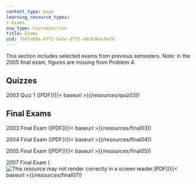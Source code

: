 ```yaml
---
content_type: page
learning_resource_types:
- Exams
ocw_type: CourseSection
title: Exams
uid: 7b47a09a-07f2-ba1e-d775-a9c636ac0efd
---
```


This section includes selected exams from previous semesters. Note: in the 2005 final exam, figures are missing from Problem 4.

Quizzes
-------

2003 Quiz 1 ([PDF]({{< baseurl >}}/resources/quiz03))

Final Exams
-----------

2003 Final Exam ([PDF]({{< baseurl >}}/resources/final03))

2004 Final Exam ([PDF]({{< baseurl >}}/resources/final04))

2005 Final Exam ([PDF]({{< baseurl >}}/resources/final05))

2007 Final Exam (![This resource may not render correctly in a screen reader.](/images/inacessible.gif)[PDF]({{< baseurl >}}/resources/final07))